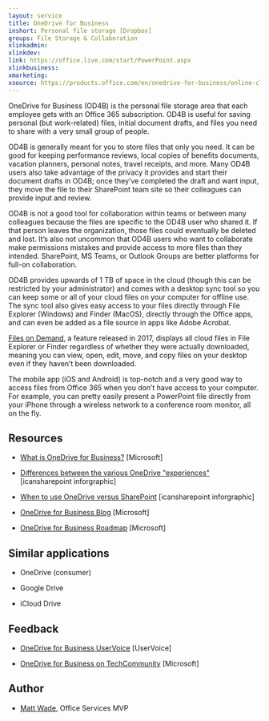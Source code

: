 ```yaml
---
layout: service
title: OneDrive for Business
inshort: Personal file storage [Dropbox]
groups: File Storage & Collaboration
xlinkadmin: 
xlinkdev: 
link: https://office.live.com/start/PowerPoint.aspx
xlinkbusiness: 
xmarketing: 
xsource: https://products.office.com/en/onedrive-for-business/online-cloud-storage
---
```


OneDrive for Business (OD4B) is the personal file storage area that each employee gets with an Office 365 subscription. OD4B is useful for saving personal (but work-related) files, initial document drafts, and files you need to share with a very small group of people.

OD4B is generally meant for you to store files that only you need. It can be good for keeping performance reviews, local copies of benefits documents, vacation planners, personal notes, travel receipts, and more. Many OD4B users also take advantage of the privacy it provides and start their document drafts in OD4B; once they’ve completed the draft and want input, they move the file to their SharePoint team site so their colleagues can provide input and review.

OD4B is not a good tool for collaboration within teams or between many colleagues because the files are specific to the OD4B user who shared it. If that person leaves the organization, those files could eventually be deleted and lost. It’s also not uncommon that OD4B users who want to collaborate make permissions mistakes and provide access to more files than they intended. SharePoint, MS Teams, or Outlook Groups are better platforms for full-on collaboration.

OD4B provides upwards of 1 TB of space in the cloud (though this can be restricted by your administrator) and comes with a desktop sync tool so you can keep some or all of your cloud files on your computer for offline use. The sync tool also gives easy access to your files directly through File Explorer (Windows) and Finder (MacOS), directly through the Office apps, and can even be added as a file source in apps like Adobe Acrobat. 

[Files on Demand](https://blogs.office.com/en-us/2017/05/11/introducing-onedrive-files-on-demand-and-additional-features-making-it-easier-to-access-and-share-files/), a feature released in 2017, displays all cloud files in File Explorer or Finder regardless of whether they were actually downloaded, meaning you can view, open, edit, move, and copy files on your desktop even if they haven’t been downloaded.

The mobile app (iOS and Android) is top-notch and a very good way to access files from Office 365 when you don’t have access to your computer. For example, you can pretty easily present a PowerPoint file directly from your iPhone through a wireless network to a conference room monitor, all on the fly.

Resources
---------

-   [What is OneDrive for
    Business?](https://support.office.com/en-us/article/What-is-OneDrive-for-Business-187f90af-056f-47c0-9656-cc0ddca7fdc2)
    \[Microsoft\]

-   [Differences between the various OneDrive
    "experiences"](http://icsh.pt/OneDriveTree) \[icansharepoint
    inforgraphic\]

-   [When to use OneDrive versus SharePoint](http://icsh.pt/DocCircleOfLife) \[icansharepoint
    inforgraphic\]

-   [OneDrive for Business Blog](https://www.microsoft.com/en-us/microsoft-365/blog/onedrive/) \[Microsoft\]

-   [OneDrive for Business Roadmap](https://www.microsoft.com/en-us/microsoft-365/roadmap?filters=&searchterms=onedrive) \[Microsoft\]

Similar applications
--------------------

-   OneDrive (consumer)

-   Google Drive

-   iCloud Drive

Feedback
---------

-   [OneDrive for Business UserVoice](https://onedrive.uservoice.com/forums/262982-onedrive/category/86090-onedrive-for-business)
    \[UserVoice\]

-   [OneDrive for Business on TechCommunity](hhttps://techcommunity.microsoft.com/t5/OneDrive-for-Business/ct-p/OneDriveforBusiness)
    \[Microsoft\]

Author
---------

-   [Matt Wade](https://www.linkedin.com/in/thatmattwade/), Office Services MVP